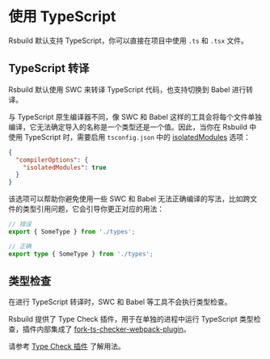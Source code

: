 # 使用 TypeScript

Rsbuild 默认支持 TypeScript，你可以直接在项目中使用 `.ts` 和 `.tsx` 文件。

## TypeScript 转译

Rsbuild 默认使用 SWC 来转译 TypeScript 代码，也支持切换到 Babel 进行转译。

与 TypeScript 原生编译器不同，像 SWC 和 Babel 这样的工具会将每个文件单独编译，它无法确定导入的名称是一个类型还是一个值。因此，当你在 Rsbuild 中使用 TypeScript 时，需要启用 `tsconfig.json` 中的 [isolatedModules](https://www.typescriptlang.org/tsconfig/#isolatedModules) 选项：

```json title="tsconfig.json"
{
  "compilerOptions": {
    "isolatedModules": true
  }
}
```

该选项可以帮助你避免使用一些 SWC 和 Babel 无法正确编译的写法，比如跨文件的类型引用问题，它会引导你更正对应的用法：

```ts
// 错误
export { SomeType } from './types';

// 正确
export type { SomeType } from './types';
```

## 类型检查

在进行 TypeScript 转译时，SWC 和 Babel 等工具不会执行类型检查。

Rsbuild 提供了 Type Check 插件，用于在单独的进程中运行 TypeScript 类型检查，插件内部集成了 [fork-ts-checker-webpack-plugin](https://github.com/TypeStrong/fork-ts-checker-webpack-plugin)。

请参考 [Type Check 插件](/plugins/list/plugin-type-check.html) 了解用法。
